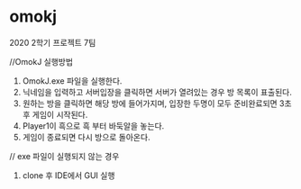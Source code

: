 # omokj

2020 2학기 프로젝트 7팀

//OmokJ 실행방법
1. OmokJ.exe 파일을 실행한다.
2. 닉네임을 입력하고 서버입장을 클릭하면 서버가 열려있는 경우 방 목록이 표출된다.
3. 원하는 방을 클릭하면 해당 방에 들어가지며, 입장한 두명이 모두 준비완료되면 3초 후 게임이 시작된다.
4. Player1이 흑으로 흑 부터 바둑알을 놓는다.
5. 게임이 종료되면 다시 방으로 돌아온다.


// exe 파일이 실행되지 않는 경우
1. clone 후 IDE에서 GUI 실행
